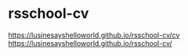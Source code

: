 # rsschool-cv
https://lusinesayshelloworld.github.io/rsschool-cv/cv
https://lusinesayshelloworld.github.io/rsschool-cv/

